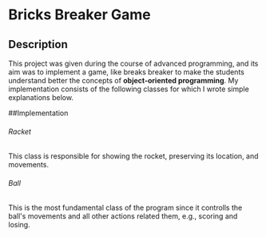 # Bricks Breaker Game

## Description
This project was given during the course of advanced programming, and its aim was to implement a game, like breaks breaker to make the students understand better the concepts of **object-oriented programming**.
My implementation consists of the following classes for which I wrote simple explanations below.

##Implementation
###### Racket
This class is responsible for showing the rocket, preserving its location, and movements.

###### Ball
This is the most fundamental class of the program since it controlls the ball's movements and all other actions related them, e.g., scoring and losing.



